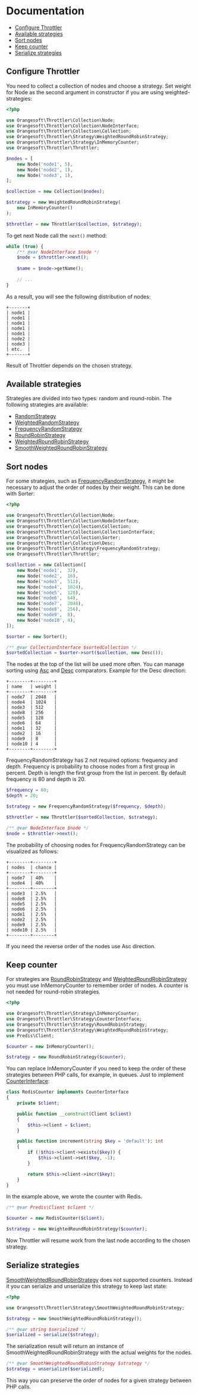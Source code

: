 # Documentation

- [Configure Throttler](#configure-throttler)
- [Available strategies](#available-strategies)
- [Sort nodes](#sort-nodes)
- [Keep counter](#keep-counter)
- [Serialize strategies](#serialize-strategies)

## Configure Throttler

You need to collect a collection of nodes and choose a strategy. Set weight for Node as the second argument in constructor if you are using weighted-strategies:

```php
<?php

use Orangesoft\Throttler\Collection\Node;
use Orangesoft\Throttler\Collection\NodeInterface;
use Orangesoft\Throttler\Collection\Collection;
use Orangesoft\Throttler\Strategy\WeightedRoundRobinStrategy;
use Orangesoft\Throttler\Strategy\InMemoryCounter;
use Orangesoft\Throttler\Throttler;

$nodes = [
    new Node('node1', 5),
    new Node('node2', 1),
    new Node('node3', 1),
];

$collection = new Collection($nodes);

$strategy = new WeightedRoundRobinStrategy(
    new InMemoryCounter()
);

$throttler = new Throttler($collection, $strategy);
```

To get next Node call the `next()` method:

```php
while (true) {
    /** @var NodeInterface $node */
    $node = $throttler->next();
    
    $name = $node->getName();
    
    // ...
}
```

As a result, you will see the following distribution of nodes:

```text
+-------+
| node1 |
| node1 |
| node1 |
| node1 |
| node1 |
| node2 |
| node3 |
| etc.  |
+-------+
```

Result of Throttler depends on the chosen strategy.

## Available strategies

Strategies are divided into two types: random and round-robin. The following strategies are available:

- [RandomStrategy](../src/Strategy/RandomStrategy.php)
- [WeightedRandomStrategy](../src/Strategy/WeightedRandomStrategy.php)
- [FrequencyRandomStrategy](../src/Strategy/FrequencyRandomStrategy.php)
- [RoundRobinStrategy](../src/Strategy/RoundRobinStrategy.php)
- [WeightedRoundRobinStrategy](../src/Strategy/WeightedRoundRobinStrategy.php)
- [SmoothWeightedRoundRobinStrategy](../src/Strategy/SmoothWeightedRoundRobinStrategy.php)

## Sort nodes

For some strategies, such as [FrequencyRandomStrategy](../src/Strategy/FrequencyRandomStrategy.php), it might be necessary to adjust the order of nodes by their weight. This can be done with Sorter:

```php
<?php

use Orangesoft\Throttler\Collection\Node;
use Orangesoft\Throttler\Collection\NodeInterface;
use Orangesoft\Throttler\Collection\Collection;
use Orangesoft\Throttler\Collection\CollectionInterface;
use Orangesoft\Throttler\Collection\Sorter;
use Orangesoft\Throttler\Collection\Desc;
use Orangesoft\Throttler\Strategy\FrequencyRandomStrategy;
use Orangesoft\Throttler\Throttler;

$collection = new Collection([
    new Node('node1',  32),
    new Node('node2',  16),
    new Node('node3',  512),
    new Node('node4',  1024),
    new Node('node5',  128),
    new Node('node6',  64),
    new Node('node7',  2048),
    new Node('node8',  256),
    new Node('node9',  8),
    new Node('node10', 4),
]);

$sorter = new Sorter();

/** @var CollectionInterface $sortedCollection */
$sortedCollection = $sorter->sort($collection, new Desc());
```

The nodes at the top of the list will be used more often. You can manage sorting using [Asc](../src/Collection/Asc.php) and [Desc](../src/Collection/Desc.php) comparators. Example for the Desc direction:

```text
+--------+--------+
| name   | weight |
+--------+--------+
| node7  | 2048   |
| node4  | 1024   |
| node3  | 512    |
| node8  | 256    |
| node5  | 128    |
| node6  | 64     |
| node1  | 32     |
| node2  | 16     |
| node9  | 8      |
| node10 | 4      |
+--------+--------+
```

FrequencyRandomStrategy has 2 not required options: frequency and depth. Frequency is probability to choose nodes from a first group in percent. Depth is length the first group from the list in percent. By default frequency is 80 and depth is 20.

```php
$frequency = 80;
$depth = 20;

$strategy = new FrequencyRandomStrategy($frequency, $depth);

$throttler = new Throttler($sortedCollection, $strategy);

/** @var NodeInterface $node */
$node = $throttler->next();
```

The probability of choosing nodes for FrequencyRandomStrategy can be visualized as follows:

```text
+--------+--------+
| nodes  | chance |
+--------+--------+
| node7  | 40%    |
| node4  | 40%    |
+--------+--------+
| node3  | 2.5%   |
| node8  | 2.5%   |
| node5  | 2.5%   |
| node6  | 2.5%   |
| node1  | 2.5%   |
| node2  | 2.5%   |
| node9  | 2.5%   |
| node10 | 2.5%   |
+--------+--------+
```

If you need the reverse order of the nodes use Asc direction.

## Keep counter

For strategies are [RoundRobinStrategy](../src/Strategy/RoundRobinStrategy.php) and [WeightedRoundRobinStrategy](../src/Strategy/WeightedRoundRobinStrategy.php) you must use InMemoryCounter to remember order of nodes. A counter is not needed for round-robin strategies.

```php
<?php

use Orangesoft\Throttler\Strategy\InMemoryCounter;
use Orangesoft\Throttler\Strategy\CounterInterface;
use Orangesoft\Throttler\Strategy\RoundRobinStrategy;
use Orangesoft\Throttler\Strategy\WeightedRoundRobinStrategy;
use Predis\Client;

$counter = new InMemoryCounter();

$strategy = new RoundRobinStrategy($counter);
```

You can replace InMemoryCounter if you need to keep the order of these strategies between PHP calls, for example, in queues. Just to implement [CounterInterface](../src/Strategy/CounterInterface.php):

```php
class RedisCounter implements CounterInterface
{
    private $client;

    public function __construct(Client $client)
    {
        $this->client = $client;
    }

    public function increment(string $key = 'default'): int
    {
        if (!$this->client->exists($key)) {
            $this->client->set($key, -1);
        }

        return $this->client->incr($key);
    }
}
```

In the example above, we wrote the counter with Redis.

```php
/** @var Predis\Client $client */

$counter = new RedisCounter($client);

$strategy = new WeightedRoundRobinStrategy($counter);
```

Now Throttler will resume work from the last node according to the chosen strategy.

## Serialize strategies

[SmoothWeightedRoundRobinStrategy](../src/Strategy/SmoothWeightedRoundRobinStrategy.php) does not supported counters. Instead it you can serialize and unserialize this strategy to keep last state:

```php
<?php

use Orangesoft\Throttler\Strategy\SmoothWeightedRoundRobinStrategy;

$strategy = new SmoothWeightedRoundRobinStrategy();

/** @var string $serialized */
$serialized = serialize($strategy);
```

The serialization result will return an instance of SmoothWeightedRoundRobinStrategy with the actual weights for the nodes.

```php
/** @var SmoothWeightedRoundRobinStrategy $strategy */
$strategy = unserialize($serialized);
```

This way you can preserve the order of nodes for a given strategy between PHP calls.
